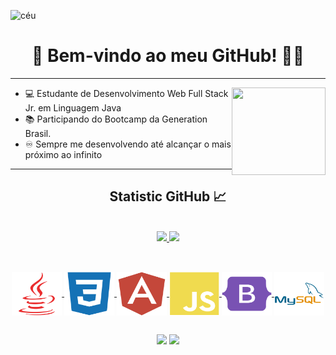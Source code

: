  ![céu](https://imgur.com/JpYkamp.png)

<h1 align="center">🌠 Bem-vindo ao meu GitHub! 🤩🌠</h1>

---

<img align='right' src="https://imgur.com/GWqNzEx.gif" width="150" height="140">
 
 
- 💻 Estudante de Desenvolvimento Web Full Stack Jr. em Linguagem Java 
- 📚 Participando do Bootcamp da Generation Brasil.
- ♾️ Sempre me desenvolvendo até alcançar o mais próximo ao infinito

---

<h2 align="center"> Statistic GitHub 📈 </h2>

<div align="center"><br>

  <div align="center">
    <a href="https://github.com/vxtxbryan">
    <img height="140em" src="https://github-readme-stats.vercel.app/api?username=vxtxbryan&show_icons=true&theme=radical&include_all_commits=true&count_private=true"/>
    <img height="140em" src="https://github-readme-stats.vercel.app/api/top-langs/?username=vxtxbryan&layout=compact&langs_count=16&theme=radical"/> 
     
   ##
     
 </div>
   <div style="display: inline_block"  align="center"><br>
   <img align="center" alt="Java" height="70" width="80" src="https://github.com/devicons/devicon/blob/master/icons/java/java-plain.svg">
   <img align="center" alt="CSS3" height="70" width="80" src="https://github.com/devicons/devicon/blob/master/icons/css3/css3-plain.svg">
   <img align="center" alt="AngularJS" height="70" width="80" src="https://github.com/devicons/devicon/blob/master/icons/angularjs/angularjs-plain.svg">
   <img align="center" alt="JavaScript" height="70" width="80" src="https://raw.githubusercontent.com/devicons/devicon/master/icons/javascript/javascript-plain.svg">
   <img align="center" alt="BootStrap" height="70" width="80" src="https://github.com/devicons/devicon/blob/master/icons/bootstrap/bootstrap-plain.svg">
   <img align="center" alt="MySQL" height="70" width="80" src="https://github.com/devicons/devicon/blob/master/icons/mysql/mysql-original-wordmark.svg">
 </div>
 
  
   ##
 
<div> 
  <a href="mailto:victorsilva3693@gmail.com"><img src="https://img.shields.io/badge/Gmail-D14836?style=for-the-badge&logo=gmail&logoColor=white"></a>
  <a href="https://www.linkedin.com/in/victor-oliveira-275836231/" target="_blank"><img src="https://img.shields.io/badge/-LinkedIn-%230077B5?style=for-the-badge&logo=linkedin&logoColor=white" target="_blank"></a>  
</div>

